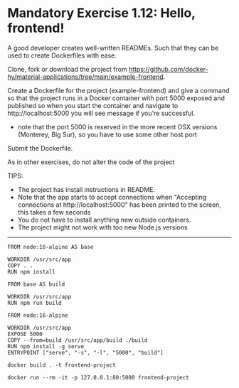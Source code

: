 # Mandatory Exercise 1.12: Hello, frontend!

A good developer creates well-written READMEs. Such that they can be used to create Dockerfiles with ease.

Clone, fork or download the project from https://github.com/docker-hy/material-applications/tree/main/example-frontend.

Create a Dockerfile for the project (example-frontend) and give a command so that the project runs in a Docker container with port 5000 exposed and published so when you start the container and navigate to http://localhost:5000 you will see message if you're successful.

* note that the port 5000 is reserved in the more recent OSX versions (Monterey, Big Sur), so you have to use some other host port

Submit the Dockerfile.

As in other exercises, do not alter the code of the project

TIPS:

* The project has install instructions in README.
* Note that the app starts to accept connections when "Accepting connections at http://localhost:5000" has been printed to the screen, this takes a few seconds
* You do not have to install anything new outside containers.
* The project might not work with too new Node.js versions

---
```
FROM node:16-alpine AS base

WORKDIR /usr/src/app
COPY . .
RUN npm install

FROM base AS build

WORKDIR /usr/src/app
RUN npm run build

FROM node:16-alpine

WORKDIR /usr/src/app
EXPOSE 5000
COPY --from=build /usr/src/app/build ./build
RUN npm install -g serve
ENTRYPOINT ["serve", "-s", "-l", "5000", "build"]
```
```
docker build . -t frontend-project
```
```
docker run --rm -it -p 127.0.0.1:80:5000 frontend-project
```
